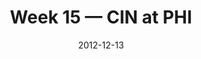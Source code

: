 ---
layout: game
title: Week 15 — CIN at PHI
season: 2012
game_id: 2012_15_CIN_PHI
week: 15
date: 2012-12-13
home_team: PHI
away_team: CIN
final_home: 
final_away: 
pbp_url: /assets/data/pbp/2012/2012_15_CIN_PHI.csv.gz
---